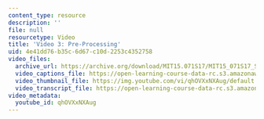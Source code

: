 ```yaml
---
content_type: resource
description: ''
file: null
resourcetype: Video
title: 'Video 3: Pre-Processing'
uid: 4e41dd76-b35c-6d67-c10d-2253c4352758
video_files:
  archive_url: https://archive.org/download/MIT15.071S17/MIT15_071S17_Session_5.4.04_300k.mp4
  video_captions_file: https://open-learning-course-data-rc.s3.amazonaws.com/15-071-the-analytics-edge-spring-2017/2c1c65de410f5558b34781830b23cd1e_qhOVXxNXAug.vtt
  video_thumbnail_file: https://img.youtube.com/vi/qhOVXxNXAug/default.jpg
  video_transcript_file: https://open-learning-course-data-rc.s3.amazonaws.com/15-071-the-analytics-edge-spring-2017/33f7f61c6a8d9bf13510b5cd773e96db_qhOVXxNXAug.pdf
video_metadata:
  youtube_id: qhOVXxNXAug
---
```

